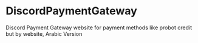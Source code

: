 # DiscordPaymentGateway
Discord Payment Gateway website for payment methods like probot credit but by website, Arabic Version
